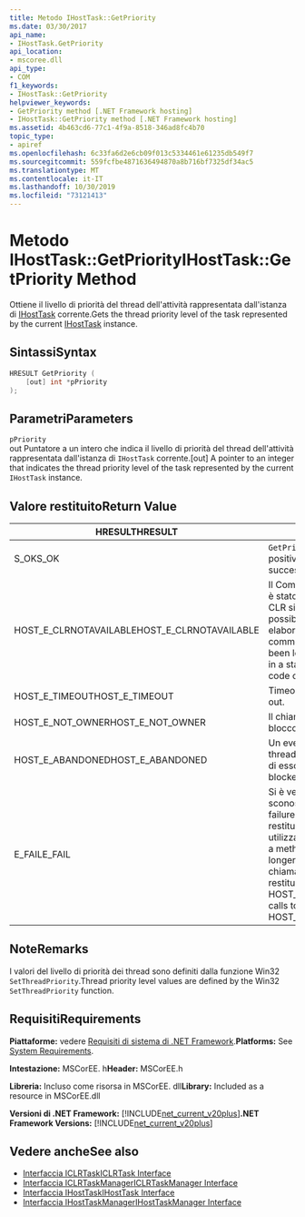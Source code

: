```yaml
---
title: Metodo IHostTask::GetPriority
ms.date: 03/30/2017
api_name:
- IHostTask.GetPriority
api_location:
- mscoree.dll
api_type:
- COM
f1_keywords:
- IHostTask::GetPriority
helpviewer_keywords:
- GetPriority method [.NET Framework hosting]
- IHostTask::GetPriority method [.NET Framework hosting]
ms.assetid: 4b463cd6-77c1-4f9a-8518-346ad8fc4b70
topic_type:
- apiref
ms.openlocfilehash: 6c33fa6d2e6cb09f013c5334461e61235db549f7
ms.sourcegitcommit: 559fcfbe4871636494870a8b716bf7325df34ac5
ms.translationtype: MT
ms.contentlocale: it-IT
ms.lasthandoff: 10/30/2019
ms.locfileid: "73121413"
---
```

# <a name="ihosttaskgetpriority-method"></a><span data-ttu-id="3d6f9-102">Metodo IHostTask::GetPriority</span><span class="sxs-lookup"><span data-stu-id="3d6f9-102">IHostTask::GetPriority Method</span></span>
<span data-ttu-id="3d6f9-103">Ottiene il livello di priorità del thread dell'attività rappresentata dall'istanza di [IHostTask](../../../../docs/framework/unmanaged-api/hosting/ihosttask-interface.md) corrente.</span><span class="sxs-lookup"><span data-stu-id="3d6f9-103">Gets the thread priority level of the task represented by the current [IHostTask](../../../../docs/framework/unmanaged-api/hosting/ihosttask-interface.md) instance.</span></span>  
  
## <a name="syntax"></a><span data-ttu-id="3d6f9-104">Sintassi</span><span class="sxs-lookup"><span data-stu-id="3d6f9-104">Syntax</span></span>  
  
```cpp  
HRESULT GetPriority (  
    [out] int *pPriority  
);  
```  
  
## <a name="parameters"></a><span data-ttu-id="3d6f9-105">Parametri</span><span class="sxs-lookup"><span data-stu-id="3d6f9-105">Parameters</span></span>  
 `pPriority`  
 <span data-ttu-id="3d6f9-106">out Puntatore a un intero che indica il livello di priorità del thread dell'attività rappresentata dall'istanza di `IHostTask` corrente.</span><span class="sxs-lookup"><span data-stu-id="3d6f9-106">[out] A pointer to an integer that indicates the thread priority level of the task represented by the current `IHostTask` instance.</span></span>  
  
## <a name="return-value"></a><span data-ttu-id="3d6f9-107">Valore restituito</span><span class="sxs-lookup"><span data-stu-id="3d6f9-107">Return Value</span></span>  
  
|<span data-ttu-id="3d6f9-108">HRESULT</span><span class="sxs-lookup"><span data-stu-id="3d6f9-108">HRESULT</span></span>|<span data-ttu-id="3d6f9-109">Descrizione</span><span class="sxs-lookup"><span data-stu-id="3d6f9-109">Description</span></span>|  
|-------------|-----------------|  
|<span data-ttu-id="3d6f9-110">S_OK</span><span class="sxs-lookup"><span data-stu-id="3d6f9-110">S_OK</span></span>|<span data-ttu-id="3d6f9-111">`GetPriority` ha restituito un esito positivo.</span><span class="sxs-lookup"><span data-stu-id="3d6f9-111">`GetPriority` returned successfully.</span></span>|  
|<span data-ttu-id="3d6f9-112">HOST_E_CLRNOTAVAILABLE</span><span class="sxs-lookup"><span data-stu-id="3d6f9-112">HOST_E_CLRNOTAVAILABLE</span></span>|<span data-ttu-id="3d6f9-113">Il Common Language Runtime (CLR) non è stato caricato in un processo oppure CLR si trova in uno stato in cui non è possibile eseguire codice gestito o elaborare la chiamata correttamente.</span><span class="sxs-lookup"><span data-stu-id="3d6f9-113">The common language runtime (CLR) has not been loaded into a process, or the CLR is in a state in which it cannot run managed code or process the call successfully.</span></span>|  
|<span data-ttu-id="3d6f9-114">HOST_E_TIMEOUT</span><span class="sxs-lookup"><span data-stu-id="3d6f9-114">HOST_E_TIMEOUT</span></span>|<span data-ttu-id="3d6f9-115">Timeout della chiamata.</span><span class="sxs-lookup"><span data-stu-id="3d6f9-115">The call timed out.</span></span>|  
|<span data-ttu-id="3d6f9-116">HOST_E_NOT_OWNER</span><span class="sxs-lookup"><span data-stu-id="3d6f9-116">HOST_E_NOT_OWNER</span></span>|<span data-ttu-id="3d6f9-117">Il chiamante non è il proprietario del blocco.</span><span class="sxs-lookup"><span data-stu-id="3d6f9-117">The caller does not own the lock.</span></span>|  
|<span data-ttu-id="3d6f9-118">HOST_E_ABANDONED</span><span class="sxs-lookup"><span data-stu-id="3d6f9-118">HOST_E_ABANDONED</span></span>|<span data-ttu-id="3d6f9-119">Un evento è stato annullato mentre un thread bloccato o Fiber era in attesa su di esso.</span><span class="sxs-lookup"><span data-stu-id="3d6f9-119">An event was canceled while a blocked thread or fiber was waiting on it.</span></span>|  
|<span data-ttu-id="3d6f9-120">E_FAIL</span><span class="sxs-lookup"><span data-stu-id="3d6f9-120">E_FAIL</span></span>|<span data-ttu-id="3d6f9-121">Si è verificato un errore irreversibile sconosciuto.</span><span class="sxs-lookup"><span data-stu-id="3d6f9-121">An unknown catastrophic failure occurred.</span></span> <span data-ttu-id="3d6f9-122">Quando un metodo restituisce E_FAIL, CLR non è più utilizzabile all'interno del processo.</span><span class="sxs-lookup"><span data-stu-id="3d6f9-122">When a method returns E_FAIL, the CLR is no longer usable within the process.</span></span> <span data-ttu-id="3d6f9-123">Le chiamate successive ai metodi di hosting restituiscono HOST_E_CLRNOTAVAILABLE.</span><span class="sxs-lookup"><span data-stu-id="3d6f9-123">Subsequent calls to hosting methods return HOST_E_CLRNOTAVAILABLE.</span></span>|  
  
## <a name="remarks"></a><span data-ttu-id="3d6f9-124">Note</span><span class="sxs-lookup"><span data-stu-id="3d6f9-124">Remarks</span></span>  
 <span data-ttu-id="3d6f9-125">I valori del livello di priorità dei thread sono definiti dalla funzione Win32 `SetThreadPriority`.</span><span class="sxs-lookup"><span data-stu-id="3d6f9-125">Thread priority level values are defined by the Win32 `SetThreadPriority` function.</span></span>  
  
## <a name="requirements"></a><span data-ttu-id="3d6f9-126">Requisiti</span><span class="sxs-lookup"><span data-stu-id="3d6f9-126">Requirements</span></span>  
 <span data-ttu-id="3d6f9-127">**Piattaforme:** vedere [Requisiti di sistema di .NET Framework](../../../../docs/framework/get-started/system-requirements.md).</span><span class="sxs-lookup"><span data-stu-id="3d6f9-127">**Platforms:** See [System Requirements](../../../../docs/framework/get-started/system-requirements.md).</span></span>  
  
 <span data-ttu-id="3d6f9-128">**Intestazione:** MSCorEE. h</span><span class="sxs-lookup"><span data-stu-id="3d6f9-128">**Header:** MSCorEE.h</span></span>  
  
 <span data-ttu-id="3d6f9-129">**Libreria:** Incluso come risorsa in MSCorEE. dll</span><span class="sxs-lookup"><span data-stu-id="3d6f9-129">**Library:** Included as a resource in MSCorEE.dll</span></span>  
  
 <span data-ttu-id="3d6f9-130">**Versioni di .NET Framework:** [!INCLUDE[net_current_v20plus](../../../../includes/net-current-v20plus-md.md)]</span><span class="sxs-lookup"><span data-stu-id="3d6f9-130">**.NET Framework Versions:** [!INCLUDE[net_current_v20plus](../../../../includes/net-current-v20plus-md.md)]</span></span>  
  
## <a name="see-also"></a><span data-ttu-id="3d6f9-131">Vedere anche</span><span class="sxs-lookup"><span data-stu-id="3d6f9-131">See also</span></span>

- [<span data-ttu-id="3d6f9-132">Interfaccia ICLRTask</span><span class="sxs-lookup"><span data-stu-id="3d6f9-132">ICLRTask Interface</span></span>](../../../../docs/framework/unmanaged-api/hosting/iclrtask-interface.md)
- [<span data-ttu-id="3d6f9-133">Interfaccia ICLRTaskManager</span><span class="sxs-lookup"><span data-stu-id="3d6f9-133">ICLRTaskManager Interface</span></span>](../../../../docs/framework/unmanaged-api/hosting/iclrtaskmanager-interface.md)
- [<span data-ttu-id="3d6f9-134">Interfaccia IHostTask</span><span class="sxs-lookup"><span data-stu-id="3d6f9-134">IHostTask Interface</span></span>](../../../../docs/framework/unmanaged-api/hosting/ihosttask-interface.md)
- [<span data-ttu-id="3d6f9-135">Interfaccia IHostTaskManager</span><span class="sxs-lookup"><span data-stu-id="3d6f9-135">IHostTaskManager Interface</span></span>](../../../../docs/framework/unmanaged-api/hosting/ihosttaskmanager-interface.md)
